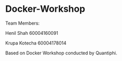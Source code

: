 # Docker-Workshop
Team Members:

Henil Shah 60004160091

Krupa Kotecha 60004178014


Based on Docker Workshop conducted by Quantiphi.
